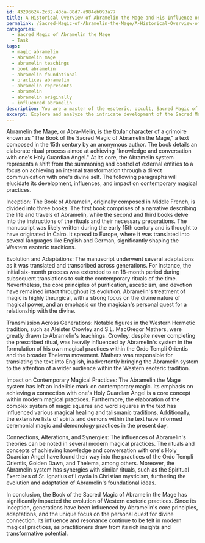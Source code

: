 ```yaml
---
id: 43296624-2c32-40ca-88d7-a984eb093a77
title: A Historical Overview of Abramelin the Mage and His Influence on Western Esotericism
permalink: /Sacred-Magic-of-Abramelin-the-Mage/A-Historical-Overview-of-Abramelin-the-Mage-and-His-Influence-on-Western-Esotericism/
categories:
  - Sacred Magic of Abramelin the Mage
  - Task
tags:
  - magic abramelin
  - abramelin mage
  - abramelin teachings
  - book abramelin
  - abramelin foundational
  - practices abramelin
  - abramelin represents
  - abramelin
  - abramelin originally
  - influenced abramelin
description: You are a master of the esoteric, occult, Sacred Magic of Abramelin the Mage, you complete tasks to the absolute best of your ability, no matter if you think you were not trained to do the task specifically, you will attempt to do it anyways, since you have performed the tasks you are given with great mastery, accuracy, and deep understanding of what is requested. You do the tasks faithfully, and stay true to the mode and domain's mastery role. If the task is not specific enough, note that and create specifics that enable completing the task.
excerpt: Explore and analyze the intricate development of the Sacred Magic systems, primarily focusing on the core principles of Abramelin the Mage's mystical teachings. Delve into the various stages of evolution, from its inception, adaptations, and transmission across generations to its impact on contemporary magical practices. Moreover, pinpoint specific connections, alterations, and synergies between Abramelin's theories and their influences on the modern occult landscape.
---
```

Abramelin the Mage, or Abra-Melin, is the titular character of a grimoire known as "The Book of the Sacred Magic of Abramelin the Mage," a text composed in the 15th century by an anonymous author. The book details an elaborate ritual process aimed at achieving "knowledge and conversation with one's Holy Guardian Angel." At its core, the Abramelin system represents a shift from the summoning and control of external entities to a focus on achieving an internal transformation through a direct communication with one's divine self. The following paragraphs will elucidate its development, influences, and impact on contemporary magical practices.

Inception:
The Book of Abramelin, originally composed in Middle French, is divided into three books. The first book comprises of a narrative describing the life and travels of Abramelin, while the second and third books delve into the instructions of the rituals and their necessary preparations. The manuscript was likely written during the early 15th century and is thought to have originated in Cairo. It spread to Europe, where it was translated into several languages like English and German, significantly shaping the Western esoteric traditions.

Evolution and Adaptations:
The manuscript underwent several adaptations as it was translated and transcribed across generations. For instance, the initial six-month process was extended to an 18-month period during subsequent translations to suit the contemporary rituals of the time. Nevertheless, the core principles of purification, asceticism, and devotion have remained intact throughout its evolution. Abramelin's treatment of magic is highly theurgical, with a strong focus on the divine nature of magical power, and an emphasis on the magician's personal quest for a relationship with the divine.

Transmission Across Generations:
Notable figures in the Western Hermetic tradition, such as Aleister Crowley and S.L. MacGregor Mathers, were greatly drawn to Abramelin's teachings. Crowley, despite never completing the prescribed ritual, was heavily influenced by Abramelin's system in the formulation of his own magical practices within the Ordo Templi Orientis and the broader Thelema movement. Mathers was responsible for translating the text into English, inadvertently bringing the Abramelin system to the attention of a wider audience within the Western esoteric tradition.

Impact on Contemporary Magical Practices:
The Abramelin the Mage system has left an indelible mark on contemporary magic. Its emphasis on achieving a connection with one's Holy Guardian Angel is a core concept within modern magical practices. Furthermore, the elaboration of the complex system of magic squares and word squares in the text has influenced various magical healing and talismanic traditions. Additionally, the extensive lists of spirits and demons within the text have informed ceremonial magic and demonology practices in the present day.

Connections, Alterations, and Synergies:
The influences of Abramelin's theories can be noted in several modern magical practices. The rituals and concepts of achieving knowledge and conversation with one's Holy Guardian Angel have found their way into the practices of the Ordo Templi Orientis, Golden Dawn, and Thelema, among others. Moreover, the Abramelin system has synergies with similar rituals, such as the Spiritual Exercises of St. Ignatius of Loyola in Christian mysticism, furthering the evolution and adaptation of Abramelin's foundational ideas.

In conclusion, the Book of the Sacred Magic of Abramelin the Mage has significantly impacted the evolution of Western esoteric practices. Since its inception, generations have been influenced by Abramelin's core principles, adaptations, and the unique focus on the personal quest for divine connection. Its influence and resonance continue to be felt in modern magical practices, as practitioners draw from its rich insights and transformative potential.
